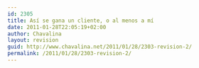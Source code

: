 ```yaml
---
id: 2305
title: Así se gana un cliente, o al menos a mí
date: 2011-01-28T22:05:19+02:00
author: Chavalina
layout: revision
guid: http://www.chavalina.net/2011/01/28/2303-revision-2/
permalink: /2011/01/28/2303-revision-2/
---
```

